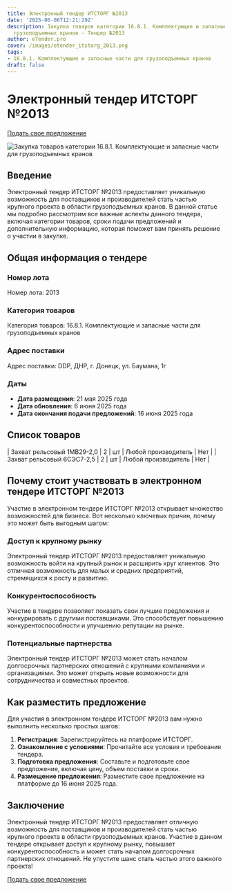 ```yaml
---
title: Электронный тендер ИТСТОРГ №2013
date: '2025-06-06T12:21:29Z'
description: Закупка товаров категории 16.8.1. Комплектующие и запасные части для
  грузоподъемных кранов - Тендер №2013
author: eTender.pro
cover: /images/etender_itstorg_2013.png
tags:
- 16.8.1. Комплектующие и запасные части для грузоподъемных кранов
draft: false
---
```

# Электронный тендер ИТСТОРГ №2013

[Подать свое предложение](https://itstorg.ru/tender-2013?utm_source=etender)

![Закупка товаров категории 16.8.1. Комплектующие и запасные части для грузоподъемных кранов](/images/etender_itstorg_2013.png)

## Введение

Электронный тендер ИТСТОРГ №2013 предоставляет уникальную возможность для поставщиков и производителей стать частью крупного проекта в области грузоподъемных кранов. В данной статье мы подробно рассмотрим все важные аспекты данного тендера, включая категории товаров, сроки подачи предложений и дополнительную информацию, которая поможет вам принять решение о участии в закупке.

## Общая информация о тендере

### Номер лота

Номер лота: 2013

### Категория товаров

Категория товаров: 16.8.1. Комплектующие и запасные части для грузоподъемных кранов

### Адрес поставки

Адрес поставки: DDP, ДНР, г. Донецк, ул. Баумана, 1г

### Даты

- **Дата размещения**: 21 мая 2025 года
- **Дата обновления**: 6 июня 2025 года
- **Дата окончания подачи предложений**: 16 июня 2025 года

## Список товаров

| Захват рельсовый 1МВ29-2,0 | 2 | шт | Любой производитель | Нет |
| Захват рельсовый 6СЭС7-2,5 | 2 | шт | Любой производитель | Нет |

## Почему стоит участвовать в электронном тендере ИТСТОРГ №2013

Участие в электронном тендере ИТСТОРГ №2013 открывает множество возможностей для бизнеса. Вот несколько ключевых причин, почему это может быть выгодным шагом:

### Доступ к крупному рынку

Электронный тендер ИТСТОРГ №2013 предоставляет уникальную возможность войти на крупный рынок и расширить круг клиентов. Это отличная возможность для малых и средних предприятий, стремящихся к росту и развитию.

### Конкурентоспособность

Участие в тендере позволяет показать свои лучшие предложения и конкурировать с другими поставщиками. Это способствует повышению конкурентоспособности и улучшению репутации на рынке.

### Потенциальные партнерства

Электронный тендер ИТСТОРГ №2013 может стать началом долгосрочных партнерских отношений с крупными компаниями и организациями. Это может открыть новые возможности для сотрудничества и совместных проектов.

## Как разместить предложение

Для участия в электронном тендере ИТСТОРГ №2013 вам нужно выполнить несколько простых шагов:

1. **Регистрация**: Зарегистрируйтесь на платформе ИТСТОРГ.
2. **Ознакомление с условиями**: Прочитайте все условия и требования тендера.
3. **Подготовка предложения**: Составьте и подготовьте свое предложение, включая цену, объем поставки и сроки.
4. **Размещение предложения**: Разместите свое предложение на платформе до 16 июня 2025 года.

## Заключение

Электронный тендер ИТСТОРГ №2013 предоставляет отличную возможность для поставщиков и производителей стать частью крупного проекта в области грузоподъемных кранов. Участие в данном тендере открывает доступ к крупному рынку, повышает конкурентоспособность и может стать началом долгосрочных партнерских отношений. Не упустите шанс стать частью этого важного проекта!

[Подать свое предложение](https://itstorg.ru/tender-2013?utm_source=etender)